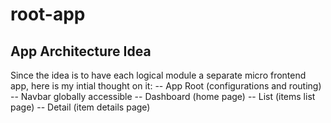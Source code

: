 # root-app

## App Architecture Idea

Since the idea is to have each logical module a separate micro frontend app, here is my intial thought on it:
-- App Root (configurations and routing)
-- Navbar globally accessible
-- Dashboard (home page)
-- List (items list page)
-- Detail (item details page)
